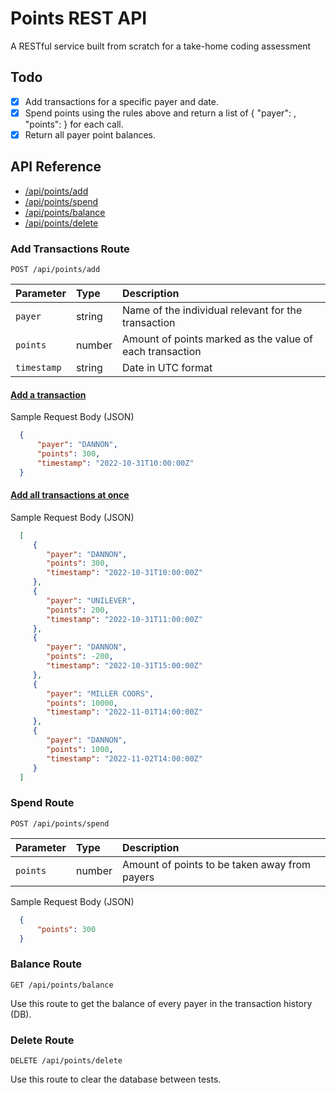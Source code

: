 # Points REST API
A RESTful service built from scratch for a take-home coding assessment



## Todo
- [x] Add transactions for a specific payer and date.
- [x] Spend points using the rules above and return a list of { "payer": <string>, "points": <integer> } for each call.
- [x] Return all payer point balances.

## API Reference
- [/api/points/add](#Add-Transactions-Route)
- [/api/points/spend](#Spend-Route)
- [/api/points/balance](#Balance-Route)
- [/api/points/delete](#Delete-Route)
  
  
### Add Transactions Route
  
  ```
  POST /api/points/add
  ```
  
  | Parameter  | Type | Description |
| :-- | :-- | :-- |
| `payer` | string | Name of the individual relevant for the transaction |
| `points` | number | Amount of points marked as the value of each transaction |
| `timestamp` | string | Date in UTC format |

#### <ins>Add a transaction</ins>
  
Sample Request Body (JSON)

  ```JSON
    { 
        "payer": "DANNON", 
        "points": 300, 
        "timestamp": "2022-10-31T10:00:00Z" 
    }
  ```

  #### <ins>Add all transactions at once</ins>

Sample Request Body (JSON)

  ```JSON
    [
       { 
          "payer": "DANNON", 
          "points": 300, 
          "timestamp": "2022-10-31T10:00:00Z" 
       },
       { 
          "payer": "UNILEVER", 
          "points": 200, 
          "timestamp": "2022-10-31T11:00:00Z" 
       },
       { 
          "payer": "DANNON", 
          "points": -200, 
          "timestamp": "2022-10-31T15:00:00Z" 
       },
       { 
          "payer": "MILLER COORS", 
          "points": 10000, 
          "timestamp": "2022-11-01T14:00:00Z" 
       },
       { 
          "payer": "DANNON", 
          "points": 1000, 
          "timestamp": "2022-11-02T14:00:00Z" 
       }
    ]
  ```
  
  ### Spend Route
  
  ```
  POST /api/points/spend
  ```
| Parameter  | Type | Description |
| :-- | :-- | :-- |
| `points` | number | Amount of points to be taken away from payers |
  
Sample Request Body (JSON)

  ```JSON
    { 
        "points": 300 
    }
  ```

   ### Balance Route
  
  ```
  GET /api/points/balance
  ```
  Use this route to get the balance of every payer in the transaction history (DB).
  
   ### Delete Route
  
  ```
  DELETE /api/points/delete
  ```
  
  Use this route to clear the database between tests.
